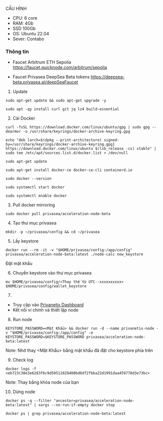 CẤU HÌNH
- CPU: 6 core
- RAM: 4Gb
- SSD 100Gb
- OS: Ubuntu 22.04
- Sever: Contabo
  
### Thông tin
- Faucet Arbitrum ETH Sepolia
https://faucet.quicknode.com/arbitrum/sepolia
  
- Faucet Privasea DeepSea Beta tokens
  https://deepsea-beta.privasea.ai/deepSeaFaucet


1. Update

```
sudo apt-get update && sudo apt-get upgrade -y
```

```
sudo apt -qy install curl git jq lz4 build-essential
```

2. Cài Docker

```
curl -fsSL https://download.docker.com/linux/ubuntu/gpg | sudo gpg --dearmor -o /usr/share/keyrings/docker-archive-keyring.gpg
```

```
echo "deb [arch=$(dpkg --print-architecture) signed-by=/usr/share/keyrings/docker-archive-keyring.gpg] https://download.docker.com/linux/ubuntu $(lsb_release -cs) stable" | sudo tee /etc/apt/sources.list.d/docker.list > /dev/null
```

```
sudo apt-get update
```

```
sudo apt-get install docker-ce docker-ce-cli containerd.io
```

```
sudo docker --version
```

```
sudo systemctl start docker
```

```
sudo systemctl enable docker
```


3. Pull docker mirroring
```
sudo docker pull privasea/acceleration-node-beta
```

4. Tạo thư mục privasea

```
mkdir -p ~/privasea/config && cd ~/privasea
```

5. Lấy keystore
```
docker run --rm -it -v "$HOME/privasea/config:/app/config" privasea/acceleration-node-beta:latest ./node-calc new_keystore
```
Đặt mật khẩu

6. Chuyển keystore vào thư mục privasea
```
mv $HOME/privasea/config/<Thay thế từ UTC--xxxxxxxxxx> $HOME/privasea/config/wallet_keystore
```

7.
- Truy cập vào [Privanetix Dashboard](https://deepsea-beta.privasea.ai/privanetixNode)
- Kết nối ví chính và thiết lập node 

8. Run node
```
KEYSTORE_PASSWORD=<Mật Khẩu> && docker run -d --name privanetix-node -v "$HOME/privasea/config:/app/config" -e KEYSTORE_PASSWORD=$KEYSTORE_PASSWORD privasea/acceleration-node-beta:latest
```
Note: Nhớ thay <Mật Khẩu> bằng mật khẩu đã đặt cho keystore phía trên

9. Check log
```
docker logs -f <eb723c38e3e6283f6c9d50512828408bd6df2fbba22d1991daa459778d3e73bc>
```
Note: Thay <eb723c38e3e6283f6c9d50512828408bd6df2fbba22d1991daa459778d3e73bc> bằng khóa node của bạn

10. Dừng node
```
docker ps -q --filter "ancestor=privasea/acceleration-node-beta:latest" | xargs --no-run-if-empty docker stop
```

```
docker ps | grep privasea/acceleration-node-beta:latest
```



